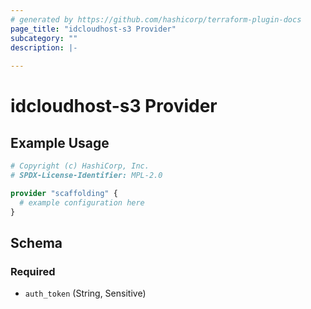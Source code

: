 ```yaml
---
# generated by https://github.com/hashicorp/terraform-plugin-docs
page_title: "idcloudhost-s3 Provider"
subcategory: ""
description: |-
  
---
```


# idcloudhost-s3 Provider



## Example Usage

```terraform
# Copyright (c) HashiCorp, Inc.
# SPDX-License-Identifier: MPL-2.0

provider "scaffolding" {
  # example configuration here
}
```

<!-- schema generated by tfplugindocs -->
## Schema

### Required

- `auth_token` (String, Sensitive)
